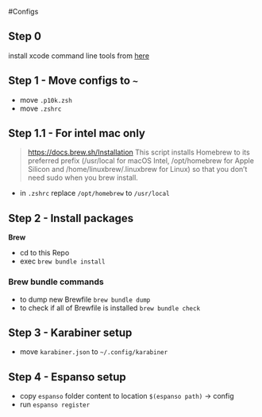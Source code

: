 #Configs

## Step 0
install xcode command line tools from [here](https://developer.apple.com/download/all/?q=command%20line%20tools)


## Step 1 - Move configs to `~`
- move `.p10k.zsh`
- move `.zshrc`

## Step 1.1 - For intel mac only
> https://docs.brew.sh/Installation
> This script installs Homebrew to its preferred prefix (/usr/local for macOS Intel, /opt/homebrew for Apple Silicon and /home/linuxbrew/.linuxbrew for Linux) so that you don’t need sudo when you brew install.

- in `.zshrc` replace `/opt/homebrew` to `/usr/local`

## Step 2 - Install packages

**Brew**
- cd to this Repo
- exec `brew bundle install`

### Brew bundle commands
- to dump new Brewfile `brew bundle dump`
- to check if all of Brewfile is installed `brew bundle check`

## Step 3 - Karabiner setup
- move `karabiner.json` to `~/.config/karabiner`

## Step 4 - Espanso setup
- copy `espanso` folder content to location `$(espanso path)` -> config
- run `espanso register`
